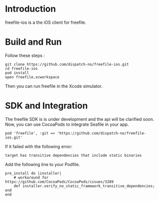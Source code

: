 
Introduction
============

freefile-ios is a the iOS client for freefile.

Build and Run
=============

Follow these steps :

	git clone https://github.com/dispatch-no/freefile-ios.git
	cd freefile-ios
    pod install
    open freefile.xcworkspace

Then you can run freefile in the Xcode simulator.


SDK and Integration
=================
The freefile SDK is is under development and the api will be clarified soon.
Now, you can use CocoaPods to integrate Seafile in your app.

    pod 'freefile', :git => 'https://github.com/dispatch-no/freefile-ios.git'

If it failed with the following error:

    target has transitive dependencies that include static binaries

Add the following line to your Podfile.

    pre_install do |installer|
        # workaround for https://github.com/CocoaPods/CocoaPods/issues/3289
        def installer.verify_no_static_framework_transitive_dependencies; end
    end
